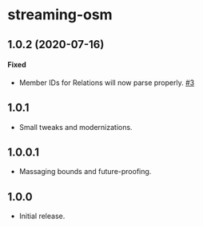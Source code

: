 # streaming-osm

## 1.0.2 (2020-07-16)

#### Fixed

- Member IDs for Relations will now parse properly. [#3](https://github.com/fosskers/streaming-osm/issues/3)

## 1.0.1

- Small tweaks and modernizations.

## 1.0.0.1

- Massaging bounds and future-proofing.

## 1.0.0

- Initial release.
